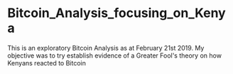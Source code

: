 # Bitcoin_Analysis_focusing_on_Kenya
This is an exploratory Bitcoin Analysis as at February 21st 2019. My objective was to try establish evidence of a Greater Fool's theory on how Kenyans reacted to Bitcoin
